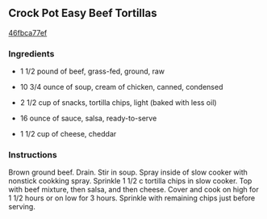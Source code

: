 ## Crock Pot Easy Beef Tortillas

[46fbca77ef](http://www.food.com/recipe/crock-pot-easy-beef-tortillas-381592)

### Ingredients

 - 1 1/2 pound of beef, grass-fed, ground, raw

 - 10 3/4 ounce of soup, cream of chicken, canned, condensed

 - 2 1/2 cup of snacks, tortilla chips, light (baked with less oil)

 - 16 ounce of sauce, salsa, ready-to-serve

 - 1 1/2 cup of cheese, cheddar

### Instructions

Brown ground beef. Drain. Stir in soup. Spray inside of slow cooker with nonstick cookking spray. Sprinkle 1 1/2 c tortilla chips in slow cooker. Top with beef mixture, then salsa, and then cheese. Cover and cook on high for 1 1/2 hours or on low for 3 hours. Sprinkle with remaining chips just before serving.